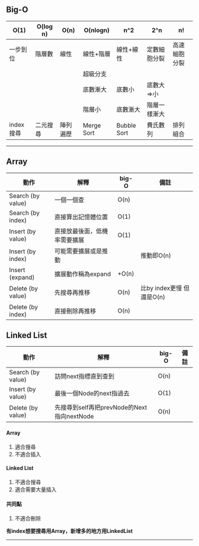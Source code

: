 ## Big-O

| O(1)       | O(log n) | O(n)     | O(nlogn)   | n^2         | 2^n          | n!           |
| ---------- | -------- | -------- | ---------- | ----------- | ------------ | ------------ |
| 一步到位   | 階層數   | 線性     | 線性+階層  | 線性+線性   | 定數細胞分裂 | 高速細胞分裂 |
|            |          |          | 超級分支   |             |              |
|            |          |          | 底數漸大   | 底數小      | 底數大=>小   |
|            |          |          | 階層小     | 底數漸大    | 階層一樣漸大 |
| index 搜尋 | 二元搜尋 | 陣列遍歷 | Merge Sort | Bubble Sort | 費氏數列     | 排列組合     |

---

## Array

| 動作              | 解釋                         | big-O | 備註                      |
| ----------------- | ---------------------------- | ----- | ------------------------- |
| Search (by value) | 一個一個查                   | O(n)  |                           |
| Search (by index) | 直接算出記憶體位置           | O(1)  |                           |
| Insert (by value) | 直接放最後面，低機率需要擴展 | O(1)  |                           |
| Insert (by index) | 可能需要擴展或是推動         |       | 推動即O(n)                |
| Insert (expand)   | 擴展動作稱為expand           | +O(n) |                           |
| Delete (by value) | 先搜尋再推移                 | O(n)  | 比by index更慢 但還是O(n) |
| Delete (by index) | 直接刪除再推移               | O(n)  |                           |


## Linked List

| 動作              | 解釋                                       | big-O | 備註 |
| ----------------- | ------------------------------------------ | ----- | ---- |
| Search (by value) | 訪問next指標直到查到                       | O(n)  |      |
| Insert (by value) | 最後一個Node的next指過去                   | O(1)  |      |
| Delete (by value) | 先搜尋到self再把prevNode的Next指向nextNode | O(n)  |      |


#### Array
1. 適合搜尋
2. 不適合插入

#### Linked List
1. 不適合搜尋
2. 適合需要大量插入

#### 共同點
1. 不適合刪除


**有index想要搜尋用Array，新增多的地方用LinkedList**

---